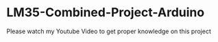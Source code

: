 # LM35-Combined-Project-Arduino

Please watch my Youtube Video to get proper knowledge on this project
